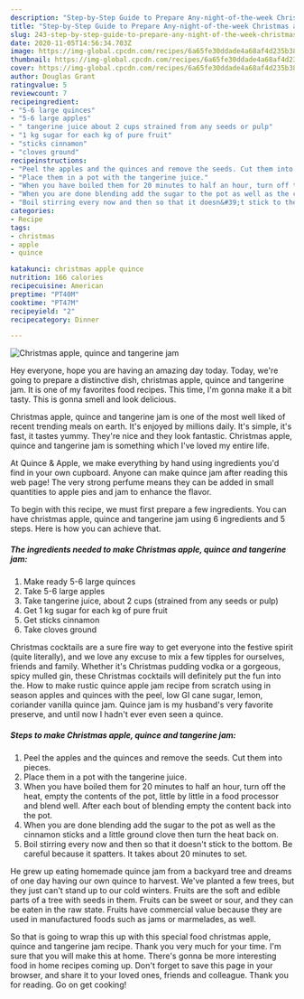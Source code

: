 ```yaml
---
description: "Step-by-Step Guide to Prepare Any-night-of-the-week Christmas apple, quince and tangerine jam"
title: "Step-by-Step Guide to Prepare Any-night-of-the-week Christmas apple, quince and tangerine jam"
slug: 243-step-by-step-guide-to-prepare-any-night-of-the-week-christmas-apple-quince-and-tangerine-jam
date: 2020-11-05T14:56:34.703Z
image: https://img-global.cpcdn.com/recipes/6a65fe30ddade4a68af4d235b386b3e3/751x532cq70/christmas-apple-quince-and-tangerine-jam-recipe-main-photo.jpg
thumbnail: https://img-global.cpcdn.com/recipes/6a65fe30ddade4a68af4d235b386b3e3/751x532cq70/christmas-apple-quince-and-tangerine-jam-recipe-main-photo.jpg
cover: https://img-global.cpcdn.com/recipes/6a65fe30ddade4a68af4d235b386b3e3/751x532cq70/christmas-apple-quince-and-tangerine-jam-recipe-main-photo.jpg
author: Douglas Grant
ratingvalue: 5
reviewcount: 7
recipeingredient:
- "5-6 large quinces"
- "5-6 large apples"
- " tangerine juice about 2 cups strained from any seeds or pulp"
- "1 kg sugar for each kg of pure fruit"
- "sticks cinnamon"
- "cloves ground"
recipeinstructions:
- "Peel the apples and the quinces and remove the seeds. Cut them into pieces."
- "Place them in a pot with the tangerine juice."
- "When you have boiled them for 20 minutes to half an hour, turn off the heat, empty the contents of the pot, little by little in a food processor and blend well. After each bout of blending empty the content back into the pot."
- "When you are done blending add the sugar to the pot as well as the cinnamon sticks and a little ground clove then turn the heat back on."
- "Boil stirring every now and then so that it doesn&#39;t stick to the bottom. Be careful because it spatters. It takes about 20 minutes to set."
categories:
- Recipe
tags:
- christmas
- apple
- quince

katakunci: christmas apple quince 
nutrition: 166 calories
recipecuisine: American
preptime: "PT40M"
cooktime: "PT47M"
recipeyield: "2"
recipecategory: Dinner

---
```



![Christmas apple, quince and tangerine jam](https://img-global.cpcdn.com/recipes/6a65fe30ddade4a68af4d235b386b3e3/751x532cq70/christmas-apple-quince-and-tangerine-jam-recipe-main-photo.jpg)

Hey everyone, hope you are having an amazing day today. Today, we're going to prepare a distinctive dish, christmas apple, quince and tangerine jam. It is one of my favorites food recipes. This time, I'm gonna make it a bit tasty. This is gonna smell and look delicious.

Christmas apple, quince and tangerine jam is one of the most well liked of recent trending meals on earth. It's enjoyed by millions daily. It's simple, it's fast, it tastes yummy. They're nice and they look fantastic. Christmas apple, quince and tangerine jam is something which I've loved my entire life.

At Quince &amp; Apple, we make everything by hand using ingredients you&#39;d find in your own cupboard. Anyone can make quince jam after reading this web page! The very strong perfume means they can be added in small quantities to apple pies and jam to enhance the flavor.


To begin with this recipe, we must first prepare a few ingredients. You can have christmas apple, quince and tangerine jam using 6 ingredients and 5 steps. Here is how you can achieve that.

<!--inarticleads1-->

##### The ingredients needed to make Christmas apple, quince and tangerine jam:

1. Make ready 5-6 large quinces
1. Take 5-6 large apples
1. Take  tangerine juice, about 2 cups (strained from any seeds or pulp)
1. Get 1 kg sugar for each kg of pure fruit
1. Get sticks cinnamon
1. Take cloves ground


Christmas cocktails are a sure fire way to get everyone into the festive spirit (quite literally), and we love any excuse to mix a few tipples for ourselves, friends and family. Whether it&#39;s Christmas pudding vodka or a gorgeous, spicy mulled gin, these Christmas cocktails will definitely put the fun into the. How to make rustic quince apple jam recipe from scratch using in season apples and quinces with the peel, low GI cane sugar, lemon, coriander vanilla quince jam. Quince jam is my husband&#39;s very favorite preserve, and until now I hadn&#39;t ever even seen a quince. 

<!--inarticleads2-->

##### Steps to make Christmas apple, quince and tangerine jam:

1. Peel the apples and the quinces and remove the seeds. Cut them into pieces.
1. Place them in a pot with the tangerine juice.
1. When you have boiled them for 20 minutes to half an hour, turn off the heat, empty the contents of the pot, little by little in a food processor and blend well. After each bout of blending empty the content back into the pot.
1. When you are done blending add the sugar to the pot as well as the cinnamon sticks and a little ground clove then turn the heat back on.
1. Boil stirring every now and then so that it doesn&#39;t stick to the bottom. Be careful because it spatters. It takes about 20 minutes to set.


He grew up eating homemade quince jam from a backyard tree and dreams of one day having our own quince to harvest. We&#39;ve planted a few trees, but they just can&#39;t stand up to our cold winters. Fruits are the soft and edible parts of a tree with seeds in them. Fruits can be sweet or sour, and they can be eaten in the raw state. Fruits have commercial value because they are used in manufactured foods such as jams or marmelades, as well. 

So that is going to wrap this up with this special food christmas apple, quince and tangerine jam recipe. Thank you very much for your time. I'm sure that you will make this at home. There's gonna be more interesting food in home recipes coming up. Don't forget to save this page in your browser, and share it to your loved ones, friends and colleague. Thank you for reading. Go on get cooking!
